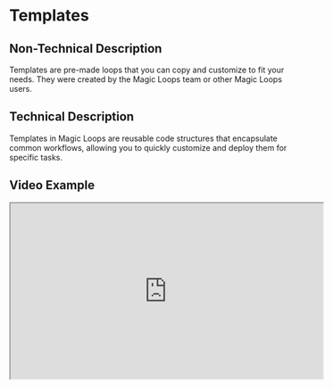 # Templates

## Non-Technical Description
Templates are pre-made loops that you can copy and customize to fit your needs. They were created by the Magic Loops team or other Magic Loops users.

## Technical Description
Templates in Magic Loops are reusable code structures that encapsulate common workflows, allowing you to quickly customize and deploy them for specific tasks.

## Video Example
<iframe width="560" height="315" src="https://www.youtube.com/embed/exampleVideo1" title="Templates video" allow="accelerometer; autoplay; clipboard-write; encrypted-media; gyroscope; picture-in-picture" allowfullscreen></iframe>
